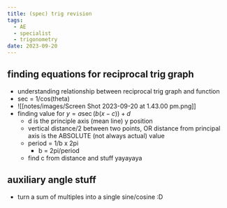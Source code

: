 ```yaml
---
title: (spec) trig revision
tags:
  - AE
  - specialist
  - trigonometry
date: 2023-09-20
---
```

## finding equations for reciprocal trig graph
- understanding relationship between reciprocal trig graph and function
- sec = 1/cos(theta)
- ![[notes/images/Screen Shot 2023-09-20 at 1.43.00 pm.png]]
- finding value for $y=a\sec(b(x-c))+d$
	- d is the principle axis (mean line) y position
	- vertical distance/2 between two points, OR distance from principal axis is the ABSOLUTE (not always actual) value
	- period = 1/b x 2pi
		- b = 2pi/period
	- find c from distance and stuff yayayaya

## auxiliary angle stuff
- turn a sum of multiples into a single sine/cosine :D